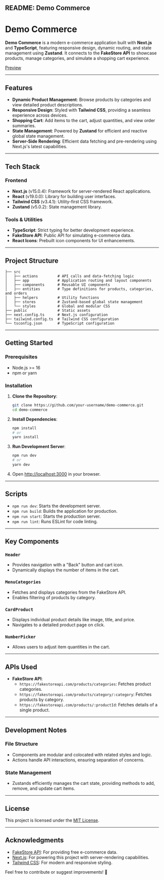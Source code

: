 ## README: Demo Commerce

# Demo Commerce

**Demo Commerce** is a modern e-commerce application built with **Next.js** and **TypeScript**, featuring responsive design, dynamic routing, and state management using **Zustand**. It connects to the **FakeStore API** to showcase products, manage categories, and simulate a shopping cart experience.

[Preview](https://hitaloose.github.io/demo-commerce/)

---

## Features

- **Dynamic Product Management**: Browse products by categories and view detailed product descriptions.
- **Responsive Design**: Styled with **Tailwind CSS**, providing a seamless experience across devices.
- **Shopping Cart**: Add items to the cart, adjust quantities, and view order summaries.
- **State Management**: Powered by **Zustand** for efficient and reactive global state management.
- **Server-Side Rendering**: Efficient data fetching and pre-rendering using Next.js's latest capabilities.

---

## Tech Stack

### Frontend

- **Next.js** (v15.0.4): Framework for server-rendered React applications.
- **React** (v19.0.0): Library for building user interfaces.
- **Tailwind CSS** (v3.4.1): Utility-first CSS framework.
- **Zustand** (v5.0.2): State management library.

### Tools & Utilities

- **TypeScript**: Strict typing for better development experience.
- **FakeStore API**: Public API for simulating e-commerce data.
- **React Icons**: Prebuilt icon components for UI enhancements.

---

## Project Structure

```
├── src
│   ├── actions         # API calls and data-fetching logic
│   ├── app             # Application routing and layout components
│   ├── components      # Reusable UI components
│   ├── entities        # Type definitions for products, categories, and orders
│   ├── helpers         # Utility functions
│   ├── stores          # Zustand-based global state management
│   └── styles          # Global and modular CSS
├── public              # Static assets
├── next.config.ts      # Next.js configuration
├── tailwind.config.ts  # Tailwind CSS configuration
└── tsconfig.json       # TypeScript configuration
```

---

## Getting Started

### Prerequisites

- Node.js >= 16
- npm or yarn

### Installation

1. **Clone the Repository**:

   ```bash
   git clone https://github.com/your-username/demo-commerce.git
   cd demo-commerce
   ```

2. **Install Dependencies**:

   ```bash
   npm install
   # or
   yarn install
   ```

3. **Run Development Server**:

   ```bash
   npm run dev
   # or
   yarn dev
   ```

4. Open [http://localhost:3000](http://localhost:3000) in your browser.

---

## Scripts

- `npm run dev`: Starts the development server.
- `npm run build`: Builds the application for production.
- `npm run start`: Starts the production server.
- `npm run lint`: Runs ESLint for code linting.

---

## Key Components

### `Header`

- Provides navigation with a "Back" button and cart icon.
- Dynamically displays the number of items in the cart.

### `MenuCategories`

- Fetches and displays categories from the FakeStore API.
- Enables filtering of products by category.

### `CardProduct`

- Displays individual product details like image, title, and price.
- Navigates to a detailed product page on click.

### `NumberPicker`

- Allows users to adjust item quantities in the cart.

---

## APIs Used

- **FakeStore API**:
  - `https://fakestoreapi.com/products/categories`: Fetches product categories.
  - `https://fakestoreapi.com/products/category/:category`: Fetches products by category.
  - `https://fakestoreapi.com/products/:productId`: Fetches details of a single product.

---

## Development Notes

### File Structure

- Components are modular and colocated with related styles and logic.
- Actions handle API interactions, ensuring separation of concerns.

### State Management

- Zustands efficiently manages the cart state, providing methods to add, remove, and update cart items.

---

## License

This project is licensed under the [MIT License](LICENSE).

---

## Acknowledgments

- [FakeStore API](https://fakestoreapi.com): For providing free e-commerce data.
- [Next.js](https://nextjs.org): For powering this project with server-rendering capabilities.
- [Tailwind CSS](https://tailwindcss.com): For modern and responsive styling.

Feel free to contribute or suggest improvements! 🚀
